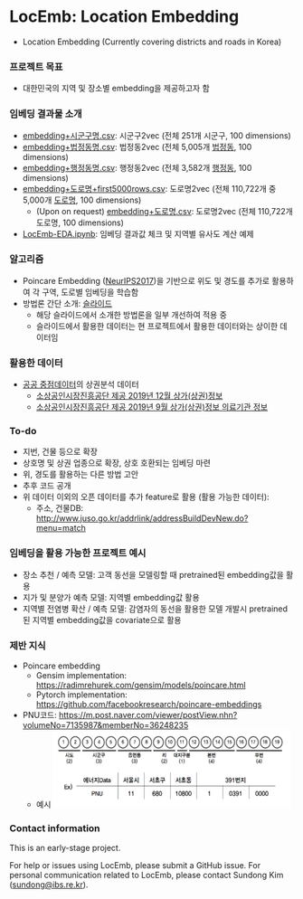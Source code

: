 # LocEmb: Location Embedding

* Location Embedding (Currently covering districts and roads in Korea)

### 프로젝트 목표
* 대한민국의 지역 및 장소별 embedding을 제공하고자 함

### 임베딩 결과물 소개
* [embedding+시군구명.csv](embedding+시군구명.csv): 시군구2vec (전체 251개 시군구, 100 dimensions)
* [embedding+법정동명.csv](embedding+법정동명.csv): 법정동2vec (전체 5,005개 [법정동](https://namu.wiki/w/법정동), 100 dimensions)
* [embedding+행정동명.csv](embedding+행정동명.csv): 행정동2vec (전체 3,582개 [행정동](https://namu.wiki/w/행정동), 100 dimensions)
* [embedding+도로명+first5000rows.csv](embedding+도로명+first5000rows.csv): 도로명2vec (전체 110,722개 중 5,000개 [도로명](https://namu.wiki/w/%EB%8F%84%EB%A1%9C%EB%AA%85%EC%A3%BC%EC%86%8C), 100 dimensions)
    * (Upon on request) [embedding+도로명.csv](###임베딩-결과물-소개): 도로명2vec (전체 110,722개 도로명, 100 dimensions)
* [LocEmb-EDA.ipynb](LocEmb-EDA.ipynb): 임베딩 결과값 체크 및 지역별 유사도 계산 예제

### 알고리즘
* Poincare Embedding ([NeurIPS2017](https://papers.nips.cc/paper/7213-poincare-embeddings-for-learning-hierarchical-representations))을 기반으로 위도 및 경도를 추가로 활용하여 각 구역, 도로별 임베딩을 학습함
* 방법론 간단 소개: [슬라이드](http://seondong.github.io/assets/papers/20191213-embedding.pdf)
    - 해당 슬라이드에서 소개한 방법론을 일부 개선하여 적용 중
    - 슬라이드에서 활용한 데이터는 현 프로젝트에서 활용한 데이터와는 상이한 데이터임

### 활용한 데이터
* [공공 중점데이터](https://www.data.go.kr/emphasisData/index.do)의 상권분석 데이터
    - [소상공인시장진흥공단 제공 2019년 12월 상가(상권)정보](https://www.data.go.kr/dataset/15012005/fileData.do)
    - [소상공인시장진흥공단 제공 2019년 9월 상가(상권)정보 의료기관 정보](https://www.data.go.kr/dataset/fileDownload.do?atchFileId=FILE_000000001585497&fileDetailSn=1)

### To-do
* 지번, 건물 등으로 확장
* 상호명 및 상권 업종으로 확장, 상호 호환되는 임베딩 마련
* 위, 경도를 활용하는 다른 방법 고안
* 추후 코드 공개
* 위 데이터 이외의 오픈 데이터를 추가 feature로 활용 (활용 가능한 데이터):
    * 주소, 건물DB: http://www.juso.go.kr/addrlink/addressBuildDevNew.do?menu=match


### 임베딩을 활용 가능한 프로젝트 예시
* 장소 추천 / 예측 모델: 고객 동선을 모델링할 때 pretrained된 embedding값을 활용
* 지가 및 분양가 예측 모델: 지역별 embedding값 활용
* 지역별 전염병 확산 / 예측 모델: 감염자의 동선을 활용한 모델 개발시 pretrained된 지역별 embedding값을 covariate으로 활용

### 제반 지식
* Poincare embedding
    - Gensim implementation: https://radimrehurek.com/gensim/models/poincare.html
    - Pytorch implementation: https://github.com/facebookresearch/poincare-embeddings
* PNU코드: https://m.post.naver.com/viewer/postView.nhn?volumeNo=7135987&memberNo=36248235
    - 예시 ![PNU코드](fig/pnu.jpg)

<!--
* 건물관리번호 (https://www.vw-lab.com/32):
    - 생성 당시 기준의 PNU + 연번으로 구성됨, 변경되지 않는 고유값
    - 예시 ![건물관리번호](fig/bldgcode.png)
* PNU ↔ 주소간 상호 변환과 메타데이터: https://m.post.naver.com/viewer/postView.nhn?volumeNo=7242031&memberNo=36248235
* 주소 변환: http://juso.go.kr/dn.do?fileName=%EC%A3%BC%EC%86%8C%EC%A0%84%ED%99%98_%EA%B0%80%EC%9D%B4%EB%93%9C.pdf&realFileName=f493270c-d88f-4852-a807-17a6189a8871.pdf&regYmd=2012
-->

### Contact information
This is an early-stage project. 

For help or issues using LocEmb, please submit a GitHub issue. For personal communication related to LocEmb, please contact Sundong Kim (sundong@ibs.re.kr).